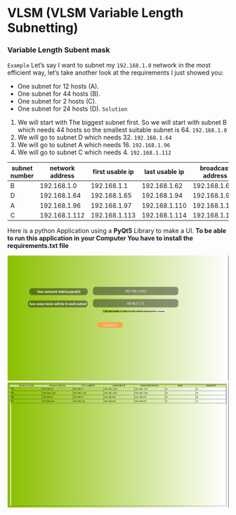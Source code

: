 # VLSM (VLSM Variable Length Subnetting)

### Variable Length Subent mask 
`Example`
Let’s say I want to subnet my `192.168.1.0` network in the most efficient way, let’s take another look at the requirements I just showed you:
-   One subnet for 12 hosts (A).
-   One subnet for 44 hosts (B).
-   One subnet for 2 hosts (C).
-   One subnet for 24 hosts (D).
`Solution`
1) We will start with The biggest subnet first.
	So we will start with subnet B which needs 44 hosts so the smallest suitable subnet is 64.
	`192.168.1.0`
2) We will go to subnet D which needs 32.
	`192.168.1.64`
3) We will go to subnet A which needs 16.
	`192.168.1.96`
4) We will go to subnet C which needs 4.
	`192.168.1.112`

subnet number | network address| first usable ip| last usable ip | broadcast address
---|---|---|---|---
B | 192.168.1.0  | 192.168.1.1 | 192.168.1.62|192.168.1.63
D | 192.168.1.64 | 192.168.1.65|192.168.1.94|192.168.1.95
A | 192.168.1.96 | 192.168.1.97|192.168.1.110|192.168.1.111
C | 192.168.1.112| 192.168.1.113|192.168.1.114|192.168.1.115


Here is a python Application using a **PyQt5** Library to make a UI.
**To be able to run this application in your Computer You have to install the requirements.txt file**

<img src="https://github.com/yahiamostafa/VLSM/blob/main/Screenshot%20from%202022-11-25%2019-57-22.png" alt="Alt text" title="Screenshot from the The Application">

<img src="https://github.com/yahiamostafa/VLSM/blob/main/Screenshot%20from%202022-11-25%2019-57-35.png" alt="Alt text" title="Screenshot from the The Application">
